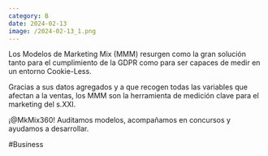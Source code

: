 ```yaml
--- 
category: B 
date: 2024-02-13 
image: /2024-02-13_1.png 
--- 
```


Los Modelos de Marketing Mix (MMM) resurgen como la gran solución tanto para el cumplimiento de la GDPR como para ser capaces de medir en un entorno Cookie-Less.

Gracias a sus datos agregados y a que recogen todas las variables que afectan a la ventas, los MMM son la herramienta de medición clave para el marketing del s.XXI.

¡@MkMix360! Auditamos modelos, acompañamos en concursos y ayudamos a desarrollar. 

#Business